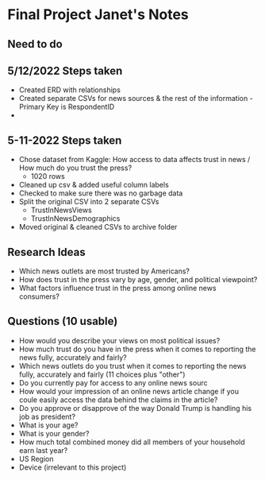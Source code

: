 # Final Project Janet's Notes

## Need to do

## 5/12/2022 Steps taken
* Created ERD with relationships
* Created separate CSVs for news sources & the rest of the information - Primary Key is RespondentID
* 
## 5-11-2022 Steps taken
* Chose dataset from Kaggle: How access to data affects trust in news / How much do you trust the press?
  * 1020 rows
* Cleaned up csv & added useful column labels
* Checked to make sure there was no garbage data
* Split the original CSV into 2 separate CSVs
  - TrustInNewsViews
  - TrustInNewsDemographics
* Moved original & cleaned CSVs to archive folder


## Research Ideas 
* Which news outlets are most trusted by Americans?
* How does trust in the press vary by age, gender, and political viewpoint?
* What factors influence trust in the press among online news consumers?

## Questions (10 usable)
 * How would you describe your views on most political issues?
 * How much trust do you have in the press when it comes to reporting the news fully, accurately and fairly?
 * Which news outlets do you trust when it comes to reporting the news fully, accurately and fairly (11 choices plus "other")
 * Do you currently pay for access to any online news sourc
 * How would your impression of an online news article change if you coule easily access the data behind the claims in the article?
 * Do you approve or disapprove of the way Donald Trump is handling his job as president?
 * What is your age?
 * What is your gender?
 * How much total combined money did all members of your household earn last year?
 * US Region
 * Device (irrelevant to this project)

 
